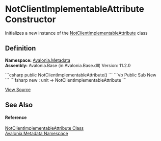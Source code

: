 # NotClientImplementableAttribute Constructor


Initializes a new instance of the <a href="T_Avalonia_Metadata_NotClientImplementableAttribute">NotClientImplementableAttribute</a> class



## Definition
**Namespace:** <a href="N_Avalonia_Metadata">Avalonia.Metadata</a>  
**Assembly:** Avalonia.Base (in Avalonia.Base.dll) Version: 11.2.0

<Tabs groupId="api-code-preview">
<TabItem value="csharp" label="C#">
```csharp
public NotClientImplementableAttribute()
```
</TabItem>
<TabItem value="vb" label="VB">
```vb
Public Sub New
```
</TabItem>
<TabItem value="fsharp" label="F#">
```fsharp
new : unit -> NotClientImplementableAttribute
```
</TabItem>
</Tabs>



<a href="https://github.com/AvaloniaUI/Avalonia/tree/master/src/Avalonia.Base/Metadata/NotClientImplementableAttribute.cs" title="View the source code">View Source</a>



## See Also


#### Reference
<a href="T_Avalonia_Metadata_NotClientImplementableAttribute">NotClientImplementableAttribute Class</a>  
<a href="N_Avalonia_Metadata">Avalonia.Metadata Namespace</a>  

